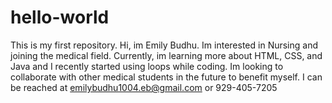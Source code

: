 # hello-world
This is my first repository. 
Hi, im Emily Budhu. 
Im interested in Nursing and joining the medical field. 
Currently, im learning more about HTML, CSS, and Java and I recently started using loops while coding. 
Im looking to collaborate with other medical students in the future to benefit myself. 
I can be reached at emilybudhu1004.eb@gmail.com or 929-405-7205
